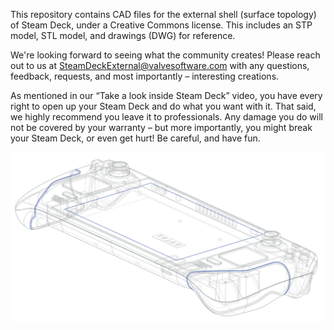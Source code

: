 This repository contains CAD files for the external shell (surface topology) of Steam Deck, under a Creative Commons license. This includes an STP model, STL model, and drawings (DWG) for reference.

We're looking forward to seeing what the community creates! Please reach out to us at SteamDeckExternal@valvesoftware.com with any questions, feedback, requests, and most importantly – interesting creations.

As mentioned in our “Take a look inside Steam Deck” video, you have every right to open up your Steam Deck and do what you want with it. That said, we highly recommend you leave it to professionals. Any damage you do will not be covered by your warranty –  but more importantly, you might break your Steam Deck, or even get hurt! Be careful, and have fun.

![Wireframe Steam Deck Image](assets\deck_wireframe_render.png)